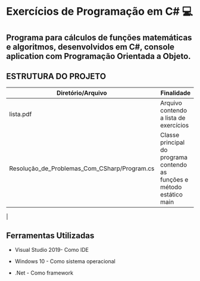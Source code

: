 # Exercícios de Programação em C# 💻 

## Programa para cálculos de funções matemáticas e algoritmos, desenvolvidos em C#, console aplication com Programação Orientada a Objeto.

## ESTRUTURA DO PROJETO 

| Diretório/Arquivo                    	| Finalidade       	                                                                                        | 
|------------------------------	|---------------------------------------------------------------------------------------------------------- |
| lista.pdf	| Arquivo contendo a lista de exercícios   | 
| Resolução_de_Problemas_Com_CSharp/Program.cs| Classe principal do programa contendo as funções e método estático main	
|          	


## Ferramentas Utilizadas

* Visual Studio 2019- Como IDE

* Windows 10 - Como sistema operacional

* .Net - Como framework
